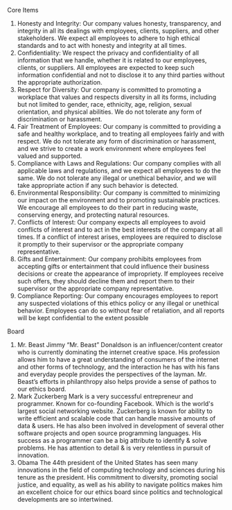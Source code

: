 Core Items

1. Honesty and Integrity:
  Our company values honesty, transparency, and integrity in all its dealings with employees, clients, suppliers, and other stakeholders. We expect all employees to adhere to high ethical standards and to act with honesty and integrity at all times.
2. Confidentiality:
  We respect the privacy and confidentiality of all information that we handle, whether it is related to our employees, clients, or suppliers. All employees are expected to keep such information confidential and not to disclose it to any third parties without the appropriate authorization.
3. Respect for Diversity:
  Our company is committed to promoting a workplace that values and respects diversity in all its forms, including but not limited to gender, race, ethnicity, age, religion, sexual orientation, and physical abilities. We do not tolerate any form of discrimination or harassment.
4. Fair Treatment of Employees:
  Our company is committed to providing a safe and healthy workplace, and to treating all employees fairly and with respect. We do not tolerate any form of discrimination or harassment, and we strive to create a work environment where employees feel valued and supported.
5. Compliance with Laws and Regulations:
  Our company complies with all applicable laws and regulations, and we expect all employees to do the same. We do not tolerate any illegal or unethical behavior, and we will take appropriate action if any such behavior is detected.
6. Environmental Responsibility:
  Our company is committed to minimizing our impact on the environment and to promoting sustainable practices. We encourage all employees to do their part in reducing waste, conserving energy, and protecting natural resources.
7. Conflicts of Interest:
  Our company expects all employees to avoid conflicts of interest and to act in the best interests of the company at all times. If a conflict of interest arises, employees are required to disclose it promptly to their supervisor or the appropriate company representative.
8. Gifts and Entertainment:
  Our company prohibits employees from accepting gifts or entertainment that could influence their business decisions or create the appearance of impropriety. If employees receive such offers, they should decline them and report them to their supervisor or the appropriate company representative.
9. Compliance Reporting:
  Our company encourages employees to report any suspected violations of this ethics policy or any illegal or unethical behavior. Employees can do so without fear of retaliation, and all reports will be kept confidential to the extent possible


Board
1. Mr. Beast
  Jimmy “Mr. Beast” Donaldson is an influencer/content creator who is currently dominating the internet creative space. His profession allows him to have a great understanding of consumers of the internet and other forms of technology, and the interaction he has with his fans and everyday people provides the perspectives of the layman. Mr. Beast’s efforts in philanthropy also helps provide a sense of pathos to our ethics board.
2. Mark Zuckerberg
  Mark is a very successful entrepreneur and programmer. Known for co-founding Facebook. Which is the world's largest social networking website. Zuckerberg is known for ability to write efficient and scalable code that can handle massive amounts of data & users. He has also been involved in development of several other software projects and open source programming languages. His success as a programmer can be a big attribute to identify & solve problems. He has attention to detail & is very relentless in pursuit of innovation. 
3. Obama 
  The 44th president of the United States has seen many innovations in the field of computing technology and sciences during his tenure as the president. His commitment to diversity, promoting social justice, and equality, as well as his ability to navigate politics makes him an excellent choice for our ethics board since politics and technological developments are so intertwined.
